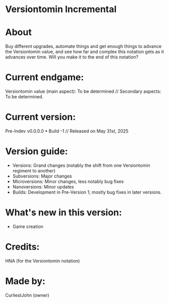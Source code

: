 # Versiontomin Incremental

# About
Buy different upgrades, automate things and get enough things to advance the Versiontomin value, and see how far and complex this notation gets as it advances over time. Will you make it to the end of this notation?

# Current endgame:
Versiontomin value (main aspect): To be determined // Secondary aspects: To be determined.

# Current version:
Pre-Indev v0.0.0.0 • Build -1 // Released on May 31st, 2025

# Version guide:
- Versions: Grand changes (notably the shift from one Versiontomin regiment to another)
- Subversions: Major changes
- Microversions: Minor changes, less notably bug fixes
- Nanoversions: Minor updates
- Builds: Development in Pre-Version 1; mostly bug fixes in later versions.

# What's new in this version:
- Game creation

# Credits:
HNA (for the Versiontomin notation)

# Made by:
CurliestJohn (owner)
